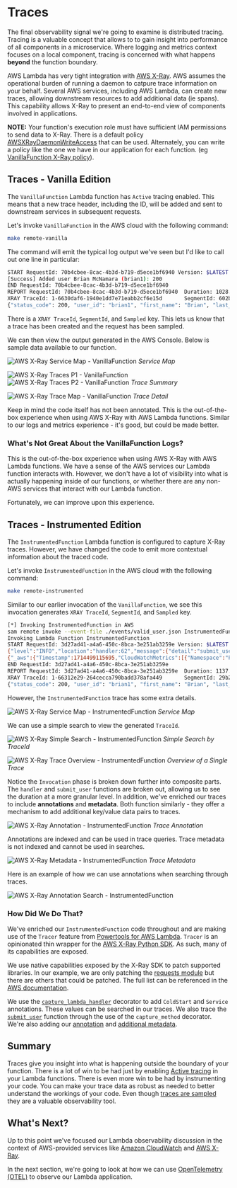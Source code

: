 # Traces

The final observability signal we're going to examine is distributed tracing. Tracing is a valuable concept that allows to to gain insight into performance of all components in a microservice. Where logging and metrics context focuses on a local component, tracing is concerned with what happens __beyond__ the function boundary.

AWS Lambda has very tight integration with [AWS X-Ray](https://aws.amazon.com/xray). AWS assumes the operational burden of running a daemon to catpure trace information on your behalf. Several AWS services, including AWS Lambda, can create new traces, allowing downstream resources to add additional data (ie spans). This capability allows X-Ray to present an end-to-end view of components involved in applications.

**NOTE:** Your function's execution role must have sufficient IAM permissions to send data to X-Ray. There is a default policy [AWSXRayDaemonWriteAccess](https://console.aws.amazon.com/iam/home#/policies/arn:aws:iam::aws:policy/AWSXRayDaemonWriteAccess) that can be used. Alternately, you can write a policy like the one we have in our application for each function. (eg [VanillaFunction X-Ray policy](./template.yaml#L67)).

## Traces - Vanilla Edition

The `VanillaFunction` Lambda function has `Active` tracing enabled. This means that a new trace header, including the ID, will be added and sent to downstream services in subsequent requests.

Let's invoke `VanillaFunction` in the AWS cloud with the following command:

```bash
make remote-vanilla
```

The command will emit the typical log output we've seen but I'd like to call out one line in particular:

```bash
START RequestId: 70b4cbee-8cac-4b3d-b719-d5ece1bf6940 Version: $LATEST
[Success] Added user Brian McNamara (brian1): 200
END RequestId: 70b4cbee-8cac-4b3d-b719-d5ece1bf6940
REPORT RequestId: 70b4cbee-8cac-4b3d-b719-d5ece1bf6940  Duration: 1028.49 ms    Billed Duration: 1029 ms        Memory Size: 256 MB     Max Memory Used: 93 MB  Init Duration: 615.62 ms        
XRAY TraceId: 1-6630daf6-1940e1dd7e71eabb2cf6e15d       SegmentId: 602bd33a7480db5a     Sampled: true   
{"status_code": 200, "user_id": "brian1", "first_name": "Brian", "last_name": "McNamara", "email": "brian@mcnamara.com"}
```

There is a `XRAY TraceId`, `SegmentId`, and `Sampled` key. This lets us know that a trace has been created and the request has been sampled.

We can then view the output generated in the AWS Console. Below is sample data available to our function.

![AWS X-Ray Service Map - VanillaFunction](./img/traces/vanilla-function-traces-service-map.png)
_Service Map_

![AWS X-Ray Traces P1 - VanillaFunction](./img/traces/vanilla-function-traces-p1.png)
![AWS X-Ray Traces P2 - VanillaFunction](./img/traces/vanilla-function-traces-p2.png)
_Trace Summary_

![AWS X-Ray Trace Map - VanillaFunction](./img/traces/vanilla-function-traces-detail.png)
_Trace Detail_

Keep in mind the code itself has not been annotated. This is the out-of-the-box experience when using AWS X-Ray with AWS Lambda functions. Similar to our logs and metrics experience - it's good, but could be made better.

### What's Not Great About the VanillaFunction Logs?

This is the out-of-the-box experience when using AWS X-Ray with AWS Lambda functions. We have a sense of the AWS services our Lambda function interacts with. However, we don't have a lot of visibility into what is actually happening inside of our functions, or whether there are any non-AWS services that interact with our Lambda function.

Fortunately, we can improve upon this experience.

## Traces - Instrumented Edition

The `InstrumentedFunction` Lambda function is configured to capture X-Ray traces. However, we have changed the code to emit more contextual information about the traced code.

Let's invoke `InstrumentedFunction` in the AWS cloud with the following command:

```bash
make remote-instrumented
```

Similar to our earlier invocation of the `VanillaFunction`, we see this invocation generates `XRAY TraceId`, `SegmentId`, and `Sampled` key.

```bash
[*] Invoking InstrumentedFunction in AWS
sam remote invoke --event-file ./events/valid_user.json InstrumentedFunction --stack-name $CFN_STACK --profile $AWS_PROFILE --region $AWS_REGION
Invoking Lambda Function InstrumentedFunction                                                                                              
START RequestId: 3d27ad41-a4a6-450c-8bca-3e251ab3259e Version: $LATEST
{"level":"INFO","location":"handler:62","message":{"detail":"submit_user successful","user_id":"brian1","first_name":"Brian","last_name":"McNamara","email":"brian@mcnamara.com"},"timestamp":"2024-04-30 17:45:15,695+0000","service":"instrumented-user-registration","cold_start":true,"function_name":"pycon2024-InstrumentedFunction-hQQueiDV6k81","function_memory_size":"256","function_arn":"arn:aws:lambda:us-east-1:408023262302:function:pycon2024-InstrumentedFunction-hQQueiDV6k81","function_request_id":"3d27ad41-a4a6-450c-8bca-3e251ab3259e","xray_trace_id":"1-66312e29-264cecca790badd378afa449"}
{"_aws":{"Timestamp":1714499115695,"CloudWatchMetrics":[{"Namespace":"Pycon2024","Dimensions":[["service"]],"Metrics":[{"Name":"SuccessfulSubmission","Unit":"Count"}]}]},"service":"instrumented-user-registration","SuccessfulSubmission":[1.0]}
END RequestId: 3d27ad41-a4a6-450c-8bca-3e251ab3259e
REPORT RequestId: 3d27ad41-a4a6-450c-8bca-3e251ab3259e  Duration: 1137.02 ms    Billed Duration: 1138 ms        Memory Size: 256 MB     Max Memory Used: 94 MB  Init Duration: 729.86 ms        
XRAY TraceId: 1-66312e29-264cecca790badd378afa449       SegmentId: 29b2db393960f3d1     Sampled: true   
{"status_code": 200, "user_id": "brian1", "first_name": "Brian", "last_name": "McNamara", "email": "brian@mcnamara.com"}
```

However, the `InstrumentedFunction` trace has some extra details.

![AWS X-Ray Service Map - InstrumentedFunction](./img/traces/instrumented-function-traces-service-map.png)
_Service Map_

We can use a simple search to view the generated `TraceId`.

![AWS X-Ray Simple Search - InstrumentedFunction](./img/traces/instrumented-function-traces-search-by-id.png)
_Simple Search by TraceId_

![AWS X-Ray Trace Overview - InstrumentedFunction](./img/traces/instrumented-function-traces-single-trace-detail.png)
_Overview of a Single Trace_

Notice the `Invocation` phase is broken down further into composite parts. The `handler` and `submit_user` functions are broken out, allowing us to see the duration at a more granular level. In addition, we've enriched our traces to include **annotations** and **metadata**. Both function similarly - they offer a mechanism to add additional key/value data pairs to traces.

![AWS X-Ray Annotation - InstrumentedFunction](./img/traces/instrumented-function-traces-annotation.png)
_Trace Annotation_

 Annotations are indexed and can be used in trace queries. Trace metadata is not indexed and cannot be used in searches.

 ![AWS X-Ray Metadata - InstrumentedFunction](./img/traces/instrumented-function-traces-metadata.png)
_Trace Metadata_

Here is an example of how we can use annotations when searching through traces.

![AWS X-Ray Annotation Search - InstrumentedFunction](./img/traces/instrumented-function-traces-search.png)


### How Did We Do That?

We've enriched our `InstrumentedFunction` code throughout and are making use of the `Tracer` feature from [Powertools for AWS Lambda](https://docs.powertools.aws.dev/lambda/python/latest/). `Tracer` is an opinionated thin wrapper for the [AWS X-Ray Python SDK](https://github.com/aws/aws-xray-sdk-python/). As such, many of its capabilities are exposed.

We use native capabilities exposed by the X-Ray SDK to patch supported libraries. In our example, we are only patching the [requests module](./function/instrumented/instrumented.py#L21) but there are others that could be patched. The full list can be referenced in the [AWS documentation](https://docs.aws.amazon.com/xray/latest/devguide/xray-sdk-python-patching.html).

We use the [`capture_lambda_handler`](./function/instrumented/instrumented.py#L52) decorator to add `ColdStart` and `Service` annotations. These values can be searched in our traces. We also trace the [`submit_user`](./function/instrumented/instrumented.py#L31) function through the use of the `capture_method` decorator. We're also adding our [annotation](./function/instrumented/instrumented.py#L33) and [additional metadata](./function/instrumented/instrumented.py#L34).

## Summary

Traces give you insight into what is happening outside the boundary of your function. There is a lot of win to be had just by enabling [Active tracing](./template.yaml#L48) in your Lambda functions. There is even more win to be had by instrumenting your code. You can make your trace data as robust as needed to better understand the workings of your code. Even though [traces are sampled](https://docs.aws.amazon.com/lambda/latest/dg/services-xray.html) they are a valuable observability tool.

## What's Next?

Up to this point we've focused our Lambda observability discussion in the context of AWS-provided services like [Amazon CloudWatch](https://aws.amazon.com/cloudwatch/) and [AWS X-Ray](https://aws.amazon.com/xray/).

In the next section, we're going to look at how we can use [OpenTelemetry (OTEL)](./README-OTEL.md) to observe our Lambda application.
